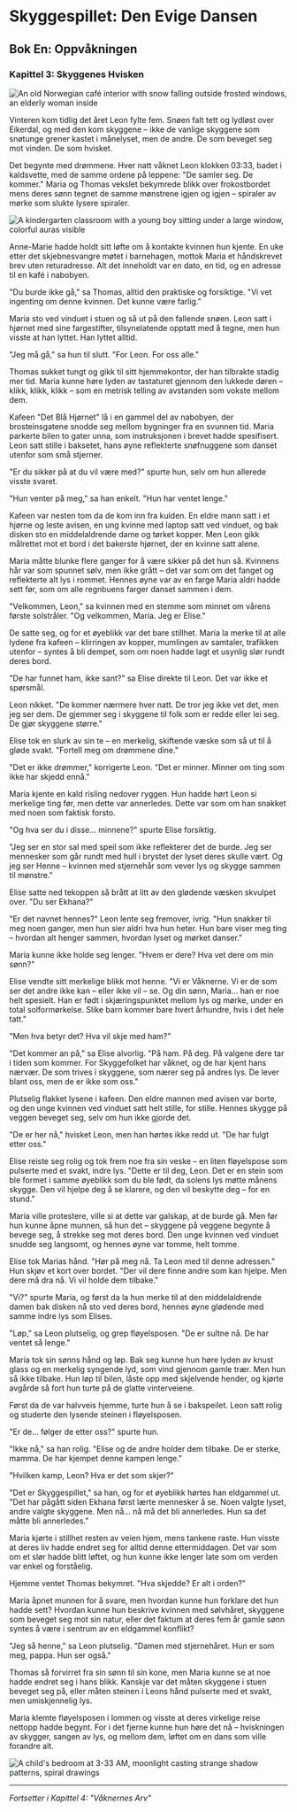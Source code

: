 # Skyggespillet: Den Evige Dansen
## Bok En: Oppvåkningen

### Kapittel 3: Skyggenes Hvisken

![An old Norwegian café interior with snow falling outside frosted windows, an elderly woman inside](/firefly/Firefly%20An%20old%20Norwegian%20café%20interior%20with%20snow%20falling%20outside%20frosted%20windows,%20an%20elderly%20woman%20i.jpg)

Vinteren kom tidlig det året Leon fylte fem. Snøen falt tett og lydløst over Eikerdal, og med den kom skyggene – ikke de vanlige skyggene som snøtunge grener kastet i månelyset, men de andre. De som beveget seg mot vinden. De som hvisket.

Det begynte med drømmene. Hver natt våknet Leon klokken 03:33, badet i kaldsvette, med de samme ordene på leppene: "De samler seg. De kommer." Maria og Thomas vekslet bekymrede blikk over frokostbordet mens deres sønn tegnet de samme mønstrene igjen og igjen – spiraler av mørke som slukte lysere spiraler.

![A kindergarten classroom with a young boy sitting under a large window, colorful auras visible](/firefly/Firefly%20A%20kindergarten%20classroom%20with%20a%20young%20boy%20sitting%20under%20a%20large%20window,%20colorful%20auras%20visib%20(2).jpg)

Anne-Marie hadde holdt sitt løfte om å kontakte kvinnen hun kjente. En uke etter det skjebnesvangre møtet i barnehagen, mottok Maria et håndskrevet brev uten returadresse. Alt det inneholdt var en dato, en tid, og en adresse til en kafé i nabobyen.

"Du burde ikke gå," sa Thomas, alltid den praktiske og forsiktige. "Vi vet ingenting om denne kvinnen. Det kunne være farlig."

Maria sto ved vinduet i stuen og så ut på den fallende snøen. Leon satt i hjørnet med sine fargestifter, tilsynelatende opptatt med å tegne, men hun visste at han lyttet. Han lyttet alltid.

"Jeg må gå," sa hun til slutt. "For Leon. For oss alle."

Thomas sukket tungt og gikk til sitt hjemmekontor, der han tilbrakte stadig mer tid. Maria kunne høre lyden av tastaturet gjennom den lukkede døren – klikk, klikk, klikk – som en metrisk telling av avstanden som vokste mellom dem.

Kafeen "Det Blå Hjørnet" lå i en gammel del av nabobyen, der brosteinsgatene snodde seg mellom bygninger fra en svunnen tid. Maria parkerte bilen to gater unna, som instruksjonen i brevet hadde spesifisert. Leon satt stille i baksetet, hans øyne reflekterte snøfnuggene som danset utenfor som små stjerner.

"Er du sikker på at du vil være med?" spurte hun, selv om hun allerede visste svaret.

"Hun venter på meg," sa han enkelt. "Hun har ventet lenge."

Kafeen var nesten tom da de kom inn fra kulden. En eldre mann satt i et hjørne og leste avisen, en ung kvinne med laptop satt ved vinduet, og bak disken sto en middelaldrende dame og tørket kopper. Men Leon gikk målrettet mot et bord i det bakerste hjørnet, der en kvinne satt alene.

Maria måtte blunke flere ganger for å være sikker på det hun så. Kvinnens hår var som spunnet sølv, men ikke grått – det var som om det fanget og reflekterte alt lys i rommet. Hennes øyne var av en farge Maria aldri hadde sett før, som om alle regnbuens farger danset sammen i dem.

"Velkommen, Leon," sa kvinnen med en stemme som minnet om vårens første solstråler. "Og velkommen, Maria. Jeg er Elise."

De satte seg, og for et øyeblikk var det bare stillhet. Maria la merke til at alle lydene fra kafeen – klirringen av kopper, mumlingen av samtaler, trafikken utenfor – syntes å bli dempet, som om noen hadde lagt et usynlig slør rundt deres bord.

"De har funnet ham, ikke sant?" sa Elise direkte til Leon. Det var ikke et spørsmål.

Leon nikket. "De kommer nærmere hver natt. De tror jeg ikke vet det, men jeg ser dem. De gjemmer seg i skyggene til folk som er redde eller lei seg. De gjør skyggene større."

Elise tok en slurk av sin te – en merkelig, skiftende væske som så ut til å gløde svakt. "Fortell meg om drømmene dine."

"Det er ikke drømmer," korrigerte Leon. "Det er minner. Minner om ting som ikke har skjedd ennå."

Maria kjente en kald risling nedover ryggen. Hun hadde hørt Leon si merkelige ting før, men dette var annerledes. Dette var som om han snakket med noen som faktisk forsto.

"Og hva ser du i disse... minnene?" spurte Elise forsiktig.

"Jeg ser en stor sal med speil som ikke reflekterer det de burde. Jeg ser mennesker som går rundt med hull i brystet der lyset deres skulle vært. Og jeg ser Henne – kvinnen med stjernehår som vever lys og skygge sammen til mønstre."

Elise satte ned tekoppen så brått at litt av den glødende væsken skvulpet over. "Du ser Ekhana?"

"Er det navnet hennes?" Leon lente seg fremover, ivrig. "Hun snakker til meg noen ganger, men hun sier aldri hva hun heter. Hun bare viser meg ting – hvordan alt henger sammen, hvordan lyset og mørket danser."

Maria kunne ikke holde seg lenger. "Hvem er dere? Hva vet dere om min sønn?"

Elise vendte sitt merkelige blikk mot henne. "Vi er Våknerne. Vi er de som ser det andre ikke kan – eller ikke vil – se. Og din sønn, Maria... han er noe helt spesielt. Han er født i skjæringspunktet mellom lys og mørke, under en total solformørkelse. Slike barn kommer bare hvert århundre, hvis i det hele tatt."

"Men hva betyr det? Hva vil skje med ham?"

"Det kommer an på," sa Elise alvorlig. "På ham. På deg. På valgene dere tar i tiden som kommer. For Skyggefolket har våknet, og de har kjent hans nærvær. De som trives i skyggene, som nærer seg på andres lys. De lever blant oss, men de er ikke som oss."

Plutselig flakket lysene i kafeen. Den eldre mannen med avisen var borte, og den unge kvinnen ved vinduet satt helt stille, for stille. Hennes skygge på veggen beveget seg, selv om hun ikke gjorde det.

"De er her nå," hvisket Leon, men han hørtes ikke redd ut. "De har fulgt etter oss."

Elise reiste seg rolig og tok frem noe fra sin veske – en liten fløyelspose som pulserte med et svakt, indre lys. "Dette er til deg, Leon. Det er en stein som ble formet i samme øyeblikk som du ble født, da solens lys møtte månens skygge. Den vil hjelpe deg å se klarere, og den vil beskytte deg – for en stund."

Maria ville protestere, ville si at dette var galskap, at de burde gå. Men før hun kunne åpne munnen, så hun det – skyggene på veggene begynte å bevege seg, å strekke seg mot deres bord. Den unge kvinnen ved vinduet snudde seg langsomt, og hennes øyne var tomme, helt tomme.

Elise tok Marias hånd. "Hør på meg nå. Ta Leon med til denne adressen." Hun skjøv et kort over bordet. "Der vil dere finne andre som kan hjelpe. Men dere må dra nå. Vi vil holde dem tilbake."

"Vi?" spurte Maria, og først da la hun merke til at den middelaldrende damen bak disken nå sto ved deres bord, hennes øyne glødende med samme indre lys som Elises.

"Løp," sa Leon plutselig, og grep fløyelsposen. "De er sultne nå. De har ventet så lenge."

Maria tok sin sønns hånd og løp. Bak seg kunne hun høre lyden av knust glass og en merkelig syngende lyd, som vind gjennom gamle trær. Men hun så ikke tilbake. Hun løp til bilen, låste opp med skjelvende hender, og kjørte avgårde så fort hun turte på de glatte vinterveiene.

Først da de var halvveis hjemme, turte hun å se i bakspeilet. Leon satt rolig og studerte den lysende steinen i fløyelsposen.

"Er de... følger de etter oss?" spurte hun.

"Ikke nå," sa han rolig. "Elise og de andre holder dem tilbake. De er sterke, mamma. De har kjempet denne kampen lenge."

"Hvilken kamp, Leon? Hva er det som skjer?"

"Det er Skyggespillet," sa han, og for et øyeblikk hørtes han eldgammel ut. "Det har pågått siden Ekhana først lærte mennesker å se. Noen valgte lyset, andre valgte skyggene. Men nå... nå må det bli annerledes. Hun sa det måtte bli annerledes."

Maria kjørte i stillhet resten av veien hjem, mens tankene raste. Hun visste at deres liv hadde endret seg for alltid denne ettermiddagen. Det var som om et slør hadde blitt løftet, og hun kunne ikke lenger late som om verden var enkel og forståelig.

Hjemme ventet Thomas bekymret. "Hva skjedde? Er alt i orden?"

Maria åpnet munnen for å svare, men hvordan kunne hun forklare det hun hadde sett? Hvordan kunne hun beskrive kvinnen med sølvhåret, skyggene som beveget seg mot sin natur, eller det faktum at deres fem år gamle sønn syntes å være i sentrum av en eldgammel konflikt?

"Jeg så henne," sa Leon plutselig. "Damen med stjernehåret. Hun er som meg, pappa. Hun ser også."

Thomas så forvirret fra sin sønn til sin kone, men Maria kunne se at noe hadde endret seg i hans blikk. Kanskje var det måten skyggene i stuen beveget seg på, eller måten steinen i Leons hånd pulserte med et svakt, men umiskjennelig lys.

Maria klemte fløyelsposen i lommen og visste at deres virkelige reise nettopp hadde begynt. For i det fjerne kunne hun høre det nå – hviskningen av skygger, sangen av lys, og mellom dem, løftet om en dans som ville forandre alt.

![A child's bedroom at 3-33 AM, moonlight casting strange shadow patterns, spiral drawings](/firefly/Firefly%201.%20A%20child%20bedroom%20at%203-33%20AM,%20moonlight%20casting%20strange%20shadow%20patterns,%20spiral%20drawings%20%20(3).jpg)

---

*Fortsetter i Kapittel 4: "Våknernes Arv"*
